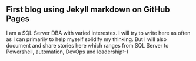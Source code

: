 ## First blog using Jekyll markdown on GitHub Pages 

I am a SQL Server DBA with varied interestes. I will try to write here as often as I can primarily to help myself solidify my thinking. But I will also document and share stories here which ranges from SQL Server to Powershell, automation, DevOps and leadership:-)

